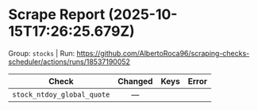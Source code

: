 # Scrape Report (2025-10-15T17:26:25.679Z)

Group: `stocks`  |  Run: https://github.com/AlbertoRoca96/scraping-checks-scheduler/actions/runs/18537190052

| Check | Changed | Keys | Error |
|---|:---:|:--|:--|
| `stock_ntdoy_global_quote` | — |  |  |
